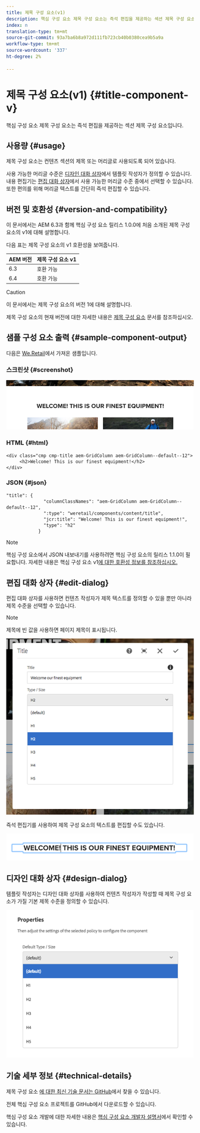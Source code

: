 ```yaml
---
title: 제목 구성 요소(v1)
description: 핵심 구성 요소 제목 구성 요소는 즉석 편집을 제공하는 섹션 제목 구성 요소입니다.
index: n
translation-type: tm+mt
source-git-commit: 93a7ba6b8a972d111fb723cb40b0380cea9b5a9a
workflow-type: tm+mt
source-wordcount: '337'
ht-degree: 2%

---
```



# 제목 구성 요소(v1) {#title-component-v}

핵심 구성 요소 제목 구성 요소는 즉석 편집을 제공하는 섹션 제목 구성 요소입니다.

## 사용량 {#usage}

제목 구성 요소는 컨텐츠 섹션의 제목 또는 머리글로 사용되도록 되어 있습니다.

사용 가능한 머리글 수준은 [디자인 대화 상자](#design-dialog)에서 템플릿 작성자가 정의할 수 있습니다. 내용 편집기는 [편집 대화 상자](#edit-dialog)에서 사용 가능한 머리글 수준 중에서 선택할 수 있습니다. 또한 편의를 위해 머리글 텍스트를 간단히 즉석 편집할 수 있습니다.

## 버전 및 호환성 {#version-and-compatibility}

이 문서에서는 AEM 6.3과 함께 핵심 구성 요소 릴리스 1.0.0에 처음 소개된 제목 구성 요소의 v1에 대해 설명합니다.

다음 표는 제목 구성 요소의 v1 호환성을 보여줍니다.

| AEM 버전 | 제목 구성 요소 v1 |
|--- |--- |
| 6.3 | 호환 가능 |
| 6.4 | 호환 가능 |

>[!CAUTION]
>
>이 문서에서는 제목 구성 요소의 버전 1에 대해 설명합니다.
>
>제목 구성 요소의 현재 버전에 대한 자세한 내용은 [제목 구성 요소](/help/components/title.md) 문서를 참조하십시오.

## 샘플 구성 요소 출력 {#sample-component-output}

다음은 [We.Retail](https://helpx.adobe.com/experience-manager/6-4/sites/developing/using/we-retail.html)에서 가져온 샘플입니다.

### 스크린샷 {#screenshot}

![](/help/assets/chlimage_1-36.png)

### HTML {#html}

```
<div class="cmp cmp-title aem-GridColumn aem-GridColumn--default--12">
     <h2>Welcome! This is our finest equipment!</h2>
</div>
```

### JSON {#json}

```
"title": {
              "columnClassNames": "aem-GridColumn aem-GridColumn--default--12",
              ":type": "weretail/components/content/title",
              "jcr:title": "Welcome! This is our finest equipment!",
              "type": "h2"
            }
```

>[!NOTE]
>
>핵심 구성 요소에서 JSON 내보내기를 사용하려면 핵심 구성 요소의 릴리스 1.1.0이 필요합니다. 자세한 내용은 핵심 구성 요소 v1[에 대한 호환성 정보를 참조하십시오.](/help/versions.md)

## 편집 대화 상자 {#edit-dialog}

편집 대화 상자를 사용하면 컨텐츠 작성자가 제목 텍스트를 정의할 수 있을 뿐만 아니라 제목 수준을 선택할 수 있습니다.

>[!NOTE]
>
>제목에 빈 값을 사용하면 페이지 제목이 표시됩니다.

![](/help/assets/chlimage_1-91.png)

즉석 편집기를 사용하여 제목 구성 요소의 텍스트를 편집할 수도 있습니다.

![](/help/assets/chlimage_1-37.png)

## 디자인 대화 상자 {#design-dialog}

템플릿 작성자는 디자인 대화 상자를 사용하여 컨텐츠 작성자가 작성할 때 제목 구성 요소가 가질 기본 제목 수준을 정의할 수 있습니다.

![](/help/assets/chlimage_1-92.png)

## 기술 세부 정보 {#technical-details}

제목 구성 요소 [에 대한 최신 기술 문서는 GitHub](https://github.com/adobe/aem-core-wcm-components/tree/master/content/src/content/jcr_root/apps/core/wcm/components/title/v1/title)에서 찾을 수 있습니다.

전체 핵심 구성 요소 프로젝트를 GitHub에서 다운로드할 수 있습니다.

핵심 구성 요소 개발에 대한 자세한 내용은 [핵심 구성 요소 개발자 설명서](/help/developing/overview.md)에서 확인할 수 있습니다.
